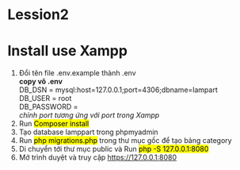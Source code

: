 # Lession2
# Install use Xampp
1. Đổi tên file .env.example thành .env    
**copy vô .env**  
  DB_DSN = mysql:host=127.0.0.1;port=4306;dbname=lampart    
  DB_USER = root    
  DB_PASSWORD =    
  _chỉnh port tương ứng với port trong Xampp_    
2. Run <mark>Composer install</mark>    
3. Tạo database lamppart trong phpmyadmin    
4. Run <mark>php migrations.php</mark> trong thư mục gốc để tạo bảng category     
5. Di chuyển tới thư mục public và Run <mark>php -S 127.0.0.1:8080</mark>    
6. Mở trình duyệt và truy cập https://127.0.0.1:8080    




